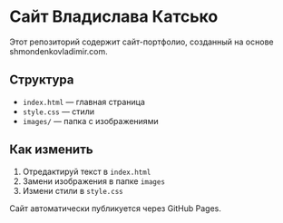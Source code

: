 # Сайт Владислава Катсько

Этот репозиторий содержит сайт-портфолио, созданный на основе shmondenkovladimir.com.

## Структура
- `index.html` — главная страница
- `style.css` — стили
- `images/` — папка с изображениями

## Как изменить
1. Отредактируй текст в `index.html`
2. Замени изображения в папке `images`
3. Измени стили в `style.css`

Сайт автоматически публикуется через GitHub Pages.
